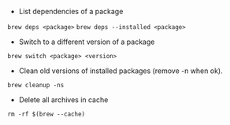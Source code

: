 - List dependencies of a package

`brew deps <package>`
`brew deps --installed <package>`

- Switch to a different version of a package

`brew switch <package> <version>`

- Clean old versions of installed packages (remove -n when ok).

`brew cleanup -ns`

- Delete all archives in cache

`rm -rf $(brew --cache)`


